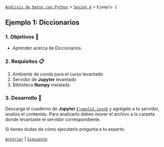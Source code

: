 [`Análisis de Datos con Python`](../../README.md) > [`Sesión 4`](../README.md) > `Ejemplo 1`

## Ejemplo 1: Diccionarios

### 1. Objetivos :dart:

- Aprender acerca de Diccionarios.

### 2. Requisitos :clipboard:

1. Ambiente de conda para el curso levantado
1. Servidor de __Jupyter__ levantado
1. Biblioteca __Numpy__ instalada

### 3. Desarrollo :rocket:

Descarga el cuaderno de __Jupyter__ [`Ejemplo1.ipynb`](codigos/Ejemplo1.ipynb) y agrégalo a tu servidor, analiza el contenido. Para analizarlo debes mover el archivo a la carpeta donde levantaste el servidor correspondiente.

Si tienes dudas de cómo ejecutarlo pregunta a tu experto.

[`Anterior`](../README.md#insacerca-de-numpy-y-arreglosins) | [`Siguiente`](../reto01/README.md)
